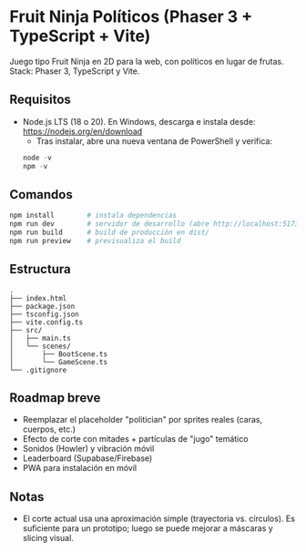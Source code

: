 # Fruit Ninja Políticos (Phaser 3 + TypeScript + Vite)

Juego tipo Fruit Ninja en 2D para la web, con políticos en lugar de frutas. Stack: Phaser 3, TypeScript y Vite.

## Requisitos
- Node.js LTS (18 o 20). En Windows, descarga e instala desde: https://nodejs.org/en/download
  - Tras instalar, abre una nueva ventana de PowerShell y verifica:
  ```powershell
  node -v
  npm -v
  ```

## Comandos
```bash
npm install        # instala dependencias
npm run dev        # servidor de desarrollo (abre http://localhost:5173)
npm run build      # build de producción en dist/
npm run preview    # previsualiza el build
```

## Estructura
```
.
├── index.html
├── package.json
├── tsconfig.json
├── vite.config.ts
├── src/
│   ├── main.ts
│   └── scenes/
│       ├── BootScene.ts
│       └── GameScene.ts
└── .gitignore
```

## Roadmap breve
- Reemplazar el placeholder "politician" por sprites reales (caras, cuerpos, etc.)
- Efecto de corte con mitades + partículas de "jugo" temático
- Sonidos (Howler) y vibración móvil
- Leaderboard (Supabase/Firebase)
- PWA para instalación en móvil

## Notas
- El corte actual usa una aproximación simple (trayectoria vs. círculos). Es suficiente para un prototipo; luego se puede mejorar a máscaras y slicing visual.

